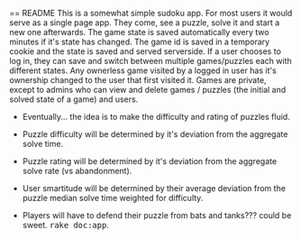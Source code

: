 == README
This is a somewhat simple sudoku app.
For most users it would serve as a single page app. They come, see a puzzle,
solve it and start a new one afterwards.
The game state is saved automatically every two minutes if it's state has changed.
The game id is saved in a temporary cookie and the state is saved and served serverside.
If a user chooses to log in, they can save and switch between multiple games/puzzles
each with different states.
Any ownerless game visited by a logged in user has it's ownership changed to the user that
first visited it.
Games are private, except to admins who can view and delete games / puzzles (the initial and solved state of a game) and users.

- Eventually... the idea is to make the difficulty and rating of puzzles fluid.
- Puzzle difficulty will be determined by it's deviation from the aggregate solve time.
- Puzzle rating will be determined by it's deviation from the aggregate solve rate (vs abandonment).
- User smartitude will be determined by their average deviation from the puzzle median solve time weighted for difficulty.

- Players will have to defend their puzzle from bats and tanks??? could be sweet.
<tt>rake doc:app</tt>.

